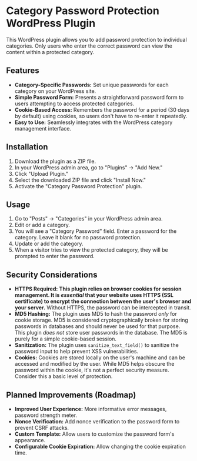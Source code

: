 # Category Password Protection WordPress Plugin

This WordPress plugin allows you to add password protection to individual categories.  Only users who enter the correct password can view the content within a protected category.

## Features

*   **Category-Specific Passwords:** Set unique passwords for each category on your WordPress site.
*   **Simple Password Form:** Presents a straightforward password form to users attempting to access protected categories.
*   **Cookie-Based Access:** Remembers the password for a period (30 days by default) using cookies, so users don't have to re-enter it repeatedly.
*   **Easy to Use:** Seamlessly integrates with the WordPress category management interface.

## Installation

1.  Download the plugin as a ZIP file.
2.  In your WordPress admin area, go to "Plugins" -> "Add New."
3.  Click "Upload Plugin."
4.  Select the downloaded ZIP file and click "Install Now."
5.  Activate the "Category Password Protection" plugin.

## Usage

1.  Go to "Posts" -> "Categories" in your WordPress admin area.
2.  Edit or add a category.
3.  You will see a "Category Password" field. Enter a password for the category. Leave it blank for no password protection.
4.  Update or add the category.
5.  When a visitor tries to view the protected category, they will be prompted to enter the password.

## Security Considerations

*   **HTTPS Required:** **This plugin relies on browser cookies for session management.  It is *essential* that your website uses HTTPS (SSL certificate) to encrypt the connection between the user's browser and your server.**  Without HTTPS, the password can be intercepted in transit.
*   **MD5 Hashing:** The plugin uses MD5 to hash the password *only* for cookie storage.  MD5 is considered cryptographically broken for storing passwords in databases and should never be used for that purpose.  This plugin *does not* store user passwords in the database.  The MD5 is purely for a simple cookie-based session.
*   **Sanitization:** The plugin uses `sanitize_text_field()` to sanitize the password input to help prevent XSS vulnerabilities.
*   **Cookies:**  Cookies are stored locally on the user's machine and can be accessed and modified by the user.  While MD5 helps obscure the password within the cookie, it's not a perfect security measure.  Consider this a basic level of protection.

## Planned Improvements (Roadmap)

*   **Improved User Experience:** More informative error messages, password strength meter.
*   **Nonce Verification:** Add nonce verification to the password form to prevent CSRF attacks.
*   **Custom Template:** Allow users to customize the password form's appearance.
*   **Configurable Cookie Expiration:** Allow changing the cookie expiration time.
